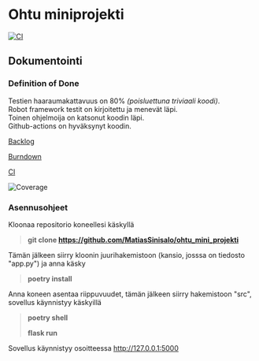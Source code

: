 # Ohtu miniprojekti  
[![CI](https://github.com/MatiasSinisalo/ohtu_mini_projekti/actions/workflows/main.yml/badge.svg)](https://github.com/MatiasSinisalo/ohtu_mini_projekti/actions/workflows/main.yml)

## Dokumentointi  

### Definition of Done  
Testien haaraumakattavuus on 80% *(poisluettuna triviaali koodi)*.  
Robot framework testit on kirjoitettu ja menevät läpi.  
Toinen ohjelmoija on katsonut koodin läpi.  
Github-actions on hyväksynyt koodin.  

[Backlog](https://docs.google.com/spreadsheets/d/1R7Q2cNVjgsSZECTlZ_ocQv4pzd5d8XxJI1bs-lg3rlY/edit?usp=sharing)  

[Burndown](https://docs.google.com/spreadsheets/d/1ihpQ4rauSuqUK-_refRsCqEjCJql8XxM8My-ht1BwbY/edit?usp=sharing)  

[CI](https://github.com/MatiasSinisalo/ohtu_mini_projekti/actions/workflows/main.yml)

![Coverage](https://user-images.githubusercontent.com/101999632/205022006-d9e0613a-32c4-4e1d-bde3-68ed13f17ce5.png)

### Asennusohjeet

Kloonaa repositorio koneellesi käskyllä

>**git clone https://github.com/MatiasSinisalo/ohtu_mini_projekti**

Tämän jälkeen siirry kloonin juurihakemistoon (kansio, josssa on tiedosto "app.py") ja anna käsky 

>**poetry install**

Anna koneen asentaa riippuvuudet, tämän jälkeen siirry hakemistoon "src", sovellus käynnistyy käskyillä

>**poetry shell**
>
>**flask run**

Sovellus käynnistyy osoitteessa http://127.0.0.1:5000
